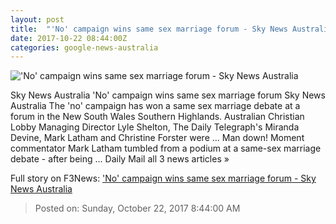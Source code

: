```yaml
---
layout: post
title:  "'No' campaign wins same sex marriage forum - Sky News Australia"
date: 2017-10-22 08:44:00Z
categories: google-news-australia
---
```


!['No' campaign wins same sex marriage forum - Sky News Australia](http://www.skynews.com.au/content/dam/skynews/news/national/2017/10/22/skynews_139717026.jpg/_jcr_content/renditions/skynews.img.1200.1006.jpeg)

Sky News Australia 'No' campaign wins same sex marriage forum Sky News Australia The 'no' campaign has won a same sex marriage debate at a forum in the New South Wales Southern Highlands. Australian Christian Lobby Managing Director Lyle Shelton, The Daily Telegraph's Miranda Devine, Mark Latham and Christine Forster were ... Man down! Moment commentator Mark Latham tumbled from a podium at a same-sex marriage debate - after being ... Daily Mail all 3 news articles »


Full story on F3News: ['No' campaign wins same sex marriage forum - Sky News Australia](http://www.f3nws.com/n/tB2TrH)

> Posted on: Sunday, October 22, 2017 8:44:00 AM
